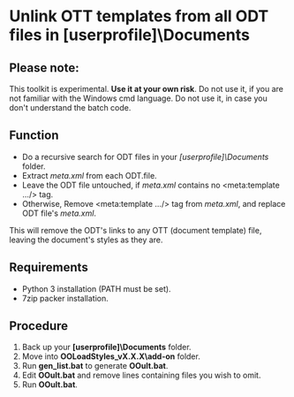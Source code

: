 # Unlink OTT templates from all ODT files in [userprofile]\Documents

## Please note:
This toolkit is experimental. **Use it at your own risk**. 
Do not use it, if you are not familiar with the Windows cmd language. 
Do not use it, in case you don't understand the batch code. 

## Function
* Do a recursive search for ODT files in your *[userprofile]\Documents* folder.
* Extract *meta.xml* from each ODT.file.
* Leave the ODT file untouched, if *meta.xml* contains no <meta:template .../> tag.
* Otherwise, Remove <meta:template .../> tag from *meta.xml*, and replace ODT file's *meta.xml*.

This will remove the ODT's links to any OTT (document template) file, leaving the document's styles as they are.

## Requirements
* Python 3 installation (PATH must be set).
* 7zip packer installation.

## Procedure
1. Back up your **[userprofile]\Documents** folder.
2. Move into **OOLoadStyles_vX.X.X\add-on** folder.
3. Run **gen_list.bat** to generate **OOult.bat**.
4. Edit **OOult.bat** and remove lines containing files you wish to omit.
5. Run **OOult.bat**.

 
